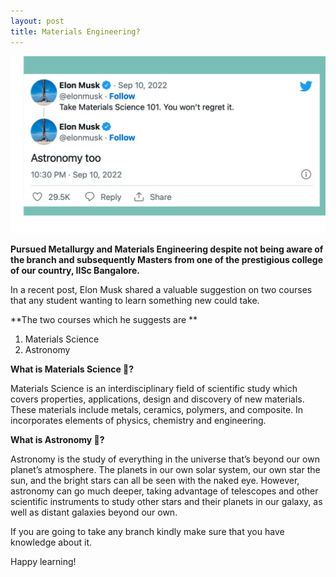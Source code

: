 ```yaml
---
layout: post
title: Materials Engineering? 
---
```


![image](/assets/images/3BCA2001-2CB7-4200-BA78-ABE043612B78.png)

**Pursued Metallurgy and Materials Engineering despite not being aware of the branch and subsequently Masters from one of the prestigious college of our country, IISc Bangalore.**

In a recent post, Elon Musk shared a valuable suggestion on two courses that any student wanting to learn something new could take. 

**The two courses which he suggests are **

1. Materials Science
2. Astronomy 

**What is Materials Science 🧪?**

Materials Science is an interdisciplinary field of scientific study which covers properties, applications, design and discovery of new materials. These materials include metals, ceramics, polymers, and composite. In incorporates elements of physics, chemistry and engineering.

**What is Astronomy 🔭?**

Astronomy is the study of everything in the universe that’s beyond our own planet’s atmosphere. The planets in our own solar system, our own star the sun, and the bright stars can all be seen with the naked eye. However, astronomy can go much deeper, taking advantage of telescopes and other scientific instruments to study other stars and their planets in our galaxy, as well as distant galaxies beyond our own.

If you are going to take any branch kindly make sure that you have knowledge about it.

Happy learning!

 
